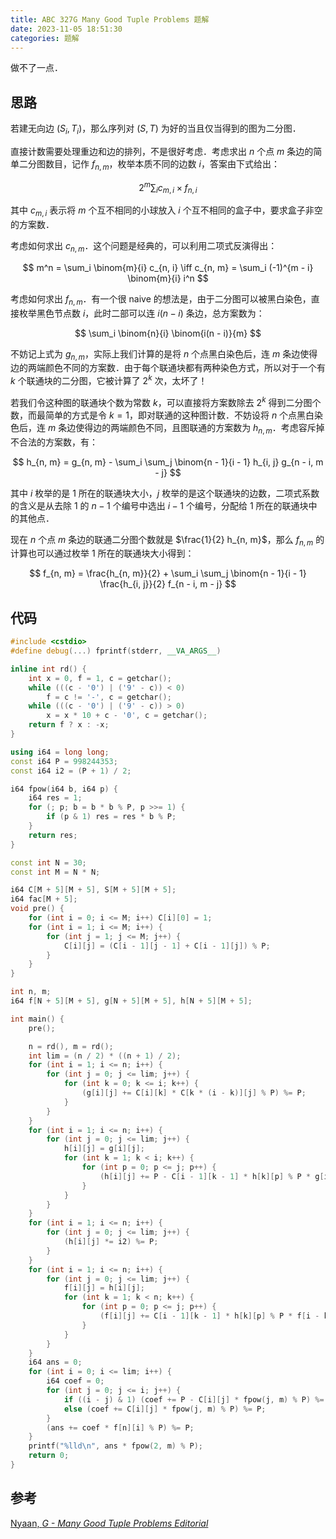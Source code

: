 ```yaml
---
title: ABC 327G Many Good Tuple Problems 题解
date: 2023-11-05 18:51:30
categories: 题解
---
```


做不了一点．

<!-- more -->

## 思路

若建无向边 $(S_i, T_i)$，那么序列对 $(S, T)$ 为好的当且仅当得到的图为二分图．

直接计数需要处理重边和边的排列，不是很好考虑．考虑求出 $n$ 个点 $m$ 条边的简单二分图数目，记作 $f_{n, m}$，枚举本质不同的边数 $i$，答案由下式给出：

$$
2^m \sum_i c_{m, i} \times f_{n, i}
$$

其中 $c_{m, i}$ 表示将 $m$ 个互不相同的小球放入 $i$ 个互不相同的盒子中，要求盒子非空的方案数．

考虑如何求出 $c_{n, m}$．这个问题是经典的，可以利用二项式反演得出：

$$
m^n = \sum_i \binom{m}{i} c_{n, i} \iff c_{n, m} = \sum_i (-1)^{m - i} \binom{m}{i} i^n
$$

考虑如何求出 $f_{n, m}$．有一个很 naive 的想法是，由于二分图可以被黑白染色，直接枚举黑色节点数 $i$，此时二部可以连 $i(n - i)$ 条边，总方案数为：

$$
\sum_i \binom{n}{i} \binom{i(n - i)}{m}
$$

不妨记上式为 $g_{n, m}$，实际上我们计算的是将 $n$ 个点黑白染色后，连 $m$ 条边使得边的两端颜色不同的方案数．由于每个联通块都有两种染色方式，所以对于一个有 $k$ 个联通块的二分图，它被计算了 $2^k$ 次，太坏了！

若我们令这种图的联通块个数为常数 $k$，可以直接将方案数除去 $2^k$ 得到二分图个数，而最简单的方式是令 $k = 1$，即对联通的这种图计数．不妨设将 $n$ 个点黑白染色后，连 $m$ 条边使得边的两端颜色不同，且图联通的方案数为 $h_{n, m}$．考虑容斥掉不合法的方案数，有：

$$
h_{n, m} = g_{n, m} - \sum_i \sum_j \binom{n - 1}{i - 1} h_{i, j} g_{n - i, m - j}
$$

其中 $i$ 枚举的是 $1$ 所在的联通块大小，$j$ 枚举的是这个联通块的边数，二项式系数的含义是从去除 $1$ 的 $n - 1$ 个编号中选出 $i - 1$ 个编号，分配给 $1$ 所在的联通块中的其他点．

现在 $n$ 个点 $m$ 条边的联通二分图个数就是 $\frac{1}{2} h_{n, m}$，那么 $f_{n, m}$ 的计算也可以通过枚举 $1$ 所在的联通块大小得到：

$$
f_{n, m} = \frac{h_{n, m}}{2} + \sum_i \sum_j \binom{n - 1}{i - 1} \frac{h_{i, j}}{2} f_{n - i, m - j}
$$

## 代码

```cpp
#include <cstdio>
#define debug(...) fprintf(stderr, __VA_ARGS__)

inline int rd() {
	int x = 0, f = 1, c = getchar();
	while (((c - '0') | ('9' - c)) < 0)
		f = c != '-', c = getchar();
	while (((c - '0') | ('9' - c)) > 0)
		x = x * 10 + c - '0', c = getchar();
	return f ? x : -x;
}

using i64 = long long;
const i64 P = 998244353;
const i64 i2 = (P + 1) / 2;

i64 fpow(i64 b, i64 p) {
	i64 res = 1;
	for (; p; b = b * b % P, p >>= 1) {
		if (p & 1) res = res * b % P;
	}
	return res;
}

const int N = 30;
const int M = N * N;

i64 C[M + 5][M + 5], S[M + 5][M + 5];
i64 fac[M + 5];
void pre() {
	for (int i = 0; i <= M; i++) C[i][0] = 1;
	for (int i = 1; i <= M; i++) {
		for (int j = 1; j <= M; j++) {
			C[i][j] = (C[i - 1][j - 1] + C[i - 1][j]) % P;
		}
	}
}

int n, m;
i64 f[N + 5][M + 5], g[N + 5][M + 5], h[N + 5][M + 5];

int main() {
	pre();

	n = rd(), m = rd();
	int lim = (n / 2) * ((n + 1) / 2);
	for (int i = 1; i <= n; i++) {
		for (int j = 0; j <= lim; j++) {
			for (int k = 0; k <= i; k++) {
				(g[i][j] += C[i][k] * C[k * (i - k)][j] % P) %= P;
			}
		}
	}
	for (int i = 1; i <= n; i++) {
		for (int j = 0; j <= lim; j++) {
			h[i][j] = g[i][j];
			for (int k = 1; k < i; k++) {
				for (int p = 0; p <= j; p++) {
					(h[i][j] += P - C[i - 1][k - 1] * h[k][p] % P * g[i - k][j - p] % P) %= P;
				}
			}
		}
	}
	for (int i = 1; i <= n; i++) {
		for (int j = 0; j <= lim; j++) {
			(h[i][j] *= i2) %= P;
		}
	}
	for (int i = 1; i <= n; i++) {
		for (int j = 0; j <= lim; j++) {
			f[i][j] = h[i][j];
			for (int k = 1; k < n; k++) {
				for (int p = 0; p <= j; p++) {
					(f[i][j] += C[i - 1][k - 1] * h[k][p] % P * f[i - k][j - p] % P) %= P;
				}
			}
		}
	}
	i64 ans = 0;
	for (int i = 0; i <= lim; i++) {
		i64 coef = 0;
		for (int j = 0; j <= i; j++) {
			if ((i - j) & 1) (coef += P - C[i][j] * fpow(j, m) % P) %= P;
			else (coef += C[i][j] * fpow(j, m) % P) %= P;
		}
		(ans += coef * f[n][i] % P) %= P;
	}
	printf("%lld\n", ans * fpow(2, m) % P);
	return 0;
}
```

## 参考

[Nyaan, _G - Many Good Tuple Problems Editorial_](https://atcoder.jp/contests/abc327/editorial/7557)
